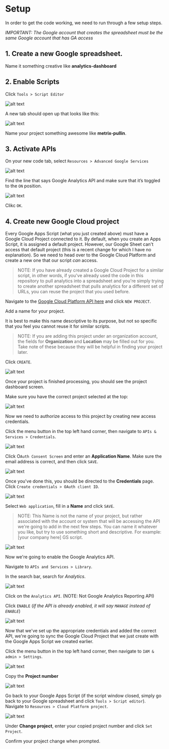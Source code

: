 # Setup

In order to get the code working, we need to run through a few setup steps.

_IMPORTANT: The Google account that creates the spreadsheet must be the same Google account that has GA access_

## 1. Create a new Google spreadsheet. 
Name it something creative like **analytics-dashboard**


## 2. Enable Scripts
Click `Tools > Script Editor`

![alt text](https://github.com/akanik/ga-pull/raw/master/img/ga-pull-1-sync-script.png "add google sheets script image")

A new tab should open up that looks like this:

![alt text](https://github.com/akanik/ga-pull/raw/master/img/ga-pull-2-new-script.png "new sheets script image")

Name your project something awesome like **metrix-pullin**.


## 3. Activate APIs
On your new code tab, select `Resources > Advanced Google Services`

![alt text](https://github.com/akanik/ga-pull/raw/master/img/ga-pull-3-google-services.png "google api services image")

Find the line that says Google Analytics API and make sure that it’s toggled to the  `ON`  position.

![alt text](https://github.com/akanik/ga-pull/raw/master/img/ga-pull-4-analytics-api.png "google analytics api image")

Clikc `OK`.

## 4. Create new Google Cloud project

Every Google Apps Script (what you just created above) must have a Google Cloud Project connected to it. By default, when you create an Apps Script, it is assigned a default project. However, our Google Sheet can't access that default project (this is a recent change for which I have no explanation). So we need to head over to the Google Cloud Platform and create a new one that our script _can_ access.

> NOTE: If you have already created a Google Cloud Project for a similar script, in other words, if you've already used the code in this repository to pull analytics into a spreadsheet and you're simply trying to create another spreadsheet that pulls analytics for a different set of URLs, you can reuse the project that you used before.

Navigate to the [Google Cloud Platform API here](https://console.cloud.google.com/cloud-resource-manager) and click `NEW PROJECT`.

Add a name for your project.

It is best to make this name descriptive to its purpose, but not so specific that you feel you cannot reuse it for similar scripts.

> NOTE: If you are adding this project under an organization account, the fields for **Organization** and **Location** may be filled out for you. Take note of these because they will be helpful in finding your project later.

Click `CREATE`.

![alt text](https://github.com/akanik/ga-pull/raw/master/img/ga-pull-21-cloud-name-project.png "cloud name project image")

Once your project is finished processing, you should see the project dashboard screen.

Make sure you have the correct project selected at the top:

![alt text](https://github.com/akanik/ga-pull/raw/master/img/ga-pull-19-google-cloud-project.png "google cloud project image")

Now we need to authorize access to this project by creating new access credentials.

Click the menu button in the top left hand corner, then navigate to `APIs & Services > Credentials`.

![alt text](https://github.com/akanik/ga-pull/raw/master/img/ga-pull-23-credentials-nav.png "credentials nav image")

Click O`Auth Consent Screen` and enter an **Application Name**. Make sure the email address is correct, and then click `SAVE`.

![alt text](https://github.com/akanik/ga-pull/raw/master/img/ga-pull-24-oauth-consent.png "oauth consent page image")

Once you've done this, you should be directed to the **Credentials** page. Click `Create credentials > OAuth client ID`.

![alt text](https://github.com/akanik/ga-pull/raw/master/img/ga-pull-25-create-credentials.png "create credentials init image")

Select `Web application`, fill in a **Name** and click `SAVE`.

> NOTE: This Name is not the name of your project, but rather associated with the account or system that will be accessing the API we're going to add in the next few steps. You can name it whatever you like, but try to use something short and descriptive. For example: [your company here] GS script.

![alt text](https://github.com/akanik/ga-pull/raw/master/img/ga-pull-26-name-credentials.png "name credentials image")

Now we're going to enable the Google Analytics API.

Navigate to `APIs and Services > Library`. 

In the search bar, search for _Analytics_.

![alt text](https://github.com/akanik/ga-pull/raw/master/img/ga-pull-7-cloud-search.png "google api cloud search image")

Click on the `Analytics API`. (NOTE: Not Google Analytics Reporting API)

Click `ENABLE` (_If the API is already enabled, it will say `MANAGE` instead of `ENABLE`_)

![alt text](https://github.com/akanik/ga-pull/raw/master/img/ga-pull-8-enable-api.png "google api enable image")

Now that we've set up the appropriate credentials and added the correct API, we're going to sync the Google Cloud Project that we just create with the Google Apps Script we created earlier.

Click the menu button in the top left hand corner, then navigate to `IAM & admin > Settings`.

![alt text](https://github.com/akanik/ga-pull/raw/master/img/ga-pull-27-project-nav.png "project nav image")

Copy the **Project number**

![alt text](https://github.com/akanik/ga-pull/raw/master/img/ga-pull-22-project-no.png "google cloud project number image")

Go back to your Google Apps Script (if the script window closed, simply go back to your Google spreadsheet and click `Tools > Script editor`). Navigate to `Resources > Cloud Platform project`.

![alt text](https://github.com/akanik/ga-pull/raw/master/img/ga-pull-28-cloud-project.png "script cloud project image")

Under **Change project**, enter your copied project number and click `Set Project`.

Confirm your project change when prompted.
